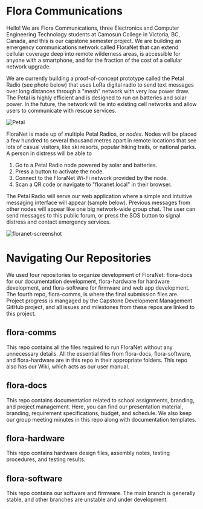 # Flora Communications

Hello! We are Flora Communications, three Electronics and Computer Engineering Technology students at Camosun College in Victoria, BC, Canada, and this is our capstone semester project.
We are building an emergency communications network called FloraNet that can extend cellular coverage deep into remote wilderness areas, is accessible for anyone with a smartphone, and for the fraction of the cost of a cellular network upgrade.

We are currently building a proof-of-concept prototype called the Petal Radio (see photo below) that uses LoRa digital radio to send text messages over long distances through a "mesh" network with very low power draw.
The Petal is highly efficient and is designed to run on batteries and solar power.
In the future, the network will tie into existing cell networks and allow users to communicate with rescue services.

![Petal](https://github.com/user-attachments/assets/99636dc9-3c5e-4dd9-85fc-07d69e1258d2)

FloraNet is made up of multiple Petal Radios, or _nodes_. Nodes will be placed a few hundred to several thousand metres apart in remote locations that see lots of casual visitors, like ski resorts, popular hiking trails, or national parks.
A person in distress will be able to

1. Go to a Petal Radio node powered by solar and batteries.
2. Press a button to activate the node.
3. Connect to the FloraNet Wi-Fi network provided by the node.
4. Scan a QR code or navigate to "floranet.local" in their browser.

The Petal Radio will serve our web application where a simple and intuitive messaging interface will appear (sample below). Previous messages from other nodes will appear like one big network-wide group chat.
The user can send messages to this public forum, or press the SOS button to signal distress and contact emergency services.

![floranet-screenshot](https://github.com/user-attachments/assets/3e6fe679-9e1b-4acd-ad53-93931aaa4ab0)

# Navigating Our Repositories

We used four repositories to organize development of FloraNet: flora-docs for our documentation development, flora-hardware for hardware development, and flora-software for firmware and web app development.
The fourth repo, flora-comms, is where the final submission files are.
Project progress is mangaged by the Capstone Development Management GitHub project, and all issues and milestones from these repos are linked to this project.

## flora-comms

This repo contains all the files required to run FloraNet without any unnecessary details. All the essential files from flora-docs, flora-software, and flora-hardware are in this repo in their appropriate folders.
This repo also has our Wiki, which acts as our user manual.

## flora-docs

This repo contains documentation related to school assignments, branding, and project management. 
Here, you can find our presentation material, branding, requirement specifications, budget, and schedule.
We also keep our group meeting minutes in this repo along with documentation templates.

## flora-hardware

This repo contains hardware design files, assembly notes, testing procedures, and testing results.

## flora-software

This repo contains our software and firmware. The main branch is generally stable, and other branches are unstable and under development.

<!---
flora-comms/flora-comms is a ✨ special ✨ repository because its `README.md` (this file) appears on your GitHub profile.
You can click the Preview link to take a look at your changes.
--->
